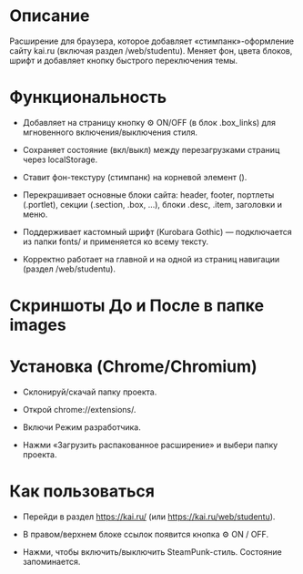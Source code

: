 # Описание

Расширение для браузера, которое добавляет «стимпанк»-оформление сайту kai.ru (включая раздел /web/studentu). Меняет фон, цвета блоков, шрифт и добавляет кнопку быстрого переключения темы.

# Функциональность

- Добавляет на страницу кнопку ⚙️ ON/OFF (в блок .box_links) для мгновенного включения/выключения стиля.

- Сохраняет состояние (вкл/выкл) между перезагрузками страниц через localStorage.

- Ставит фон-текстуру (стимпанк) на корневой элемент (<html>).

- Перекрашивает основные блоки сайта: header, footer, портлеты (.portlet), секции (.section, .box, ...), блоки .desc, .item, заголовки и меню.

- Поддерживает кастомный шрифт (Kurobara Gothic) — подключается из папки fonts/ и применяется ко всему тексту.

- Корректно работает на главной и на одной из страниц навигации (раздел /web/studentu).

# Скриншоты До и После в папке images

# Установка (Chrome/Chromium)

- Склонируй/скачай папку проекта.

- Открой chrome://extensions/.

- Включи Режим разработчика.

- Нажми «Загрузить распакованное расширение» и выбери папку проекта.

# Как пользоваться

- Перейди в раздел https://kai.ru/ (или https://kai.ru/web/studentu).

- В правом/верхнем блоке ссылок появится кнопка ⚙️ ON / OFF.

- Нажми, чтобы включить/выключить SteamPunk-стиль. Состояние запоминается.